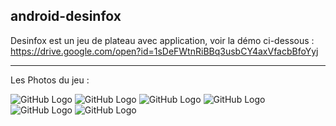 ## android-desinfox

Desinfox est un jeu de plateau avec application, voir la démo ci-dessous :  
https://drive.google.com/open?id=1sDeFWtnRiBBq3usbCY4axVfacbBfoYyj

***
Les Photos du jeu :

![GitHub Logo](https://github.com/cen-paris8/ReactNative-android-desinfox/blob/master/img/5.png)
![GitHub Logo](https://github.com/cen-paris8/ReactNative-android-desinfox/blob/master/img/2.png)
![GitHub Logo](https://github.com/cen-paris8/ReactNative-android-desinfox/blob/master/img/3.png)
![GitHub Logo](https://github.com/cen-paris8/ReactNative-android-desinfox/blob/master/img/4.png)
![GitHub Logo](https://github.com/cen-paris8/ReactNative-android-desinfox/blob/master/img/6.png)
![GitHub Logo](https://github.com/cen-paris8/ReactNative-android-desinfox/blob/master/img/7.png)

